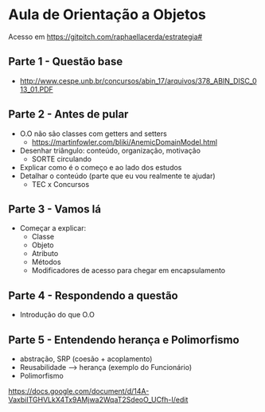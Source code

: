 # Aula de Orientação a Objetos

Acesso em https://gitpitch.com/raphaellacerda/estrategia#


## Parte 1 - Questão base

* http://www.cespe.unb.br/concursos/abin_17/arquivos/378_ABIN_DISC_013_01.PDF

## Parte 2 - Antes de pular

* O.O não são classes com getters and setters
  * https://martinfowler.com/bliki/AnemicDomainModel.html
* Desenhar triângulo: conteúdo, organização, motivação
  * SORTE circulando
* Explicar como é o começo e ao lado dos estudos
* Detalhar o conteúdo (parte que eu vou realmente te ajudar)
  * TEC x Concursos

## Parte 3 - Vamos lá

* Começar a explicar:
  * Classe
  * Objeto
  * Atributo
  * Métodos
  * Modificadores de acesso para chegar em encapsulamento
## Parte 4 - Respondendo a questão

* Introdução do que O.O

## Parte 5 - Entendendo herança e Polimorfismo

  * abstração, SRP (coesão + acoplamento)
  * Reusabilidade --> herança (exemplo do Funcionário)
  * Polimorfismo






https://docs.google.com/document/d/14A-VaxbiITGHVLkX4Tx9AMjwa2WqaT2SdeoO_UCfh-I/edit
